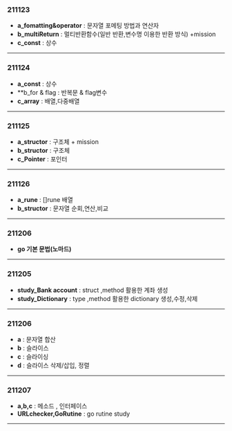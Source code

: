 


### 211123

- **a_fomatting&operator** : 문자열 포메팅 방법과 연산자
- **b_multiReturn** : 멀티반환함수(일반 반환,변수명 이용한 반환 방식) +mission
- **c_const** : 상수
___
### 211124

- **a_const** : 상수
- **b_for & flag : 반복문 & flag변수
- **c_array** : 배열,다중배열
___
### 211125

- **a_structor** : 구조체 + mission
- **b_structor** : 구조체
- **c_Pointer** : 포인터
___
### 211126

- **a_rune** : []rune 배열
- **b_structor** : 문자열 순회,연산,비교
___
### 211206

- **go 기본 문법(노마드)** 

___
### 211205

- **study_Bank account** : struct ,method 활용한 계좌 생성
- **study_Dictionary** : type ,method 활용한 dictionary 생성,수정,삭제
___
### 211206

- **a** : 문자열 합산
- **b** : 슬라이스
- **c** : 슬라이싱
- **d** : 슬라이스 삭제/삽입, 정렬
___
### 211207

- **a,b,c** : 메소드 , 인터페이스
- **URLchecker,GoRutine** : go rutine study
___
